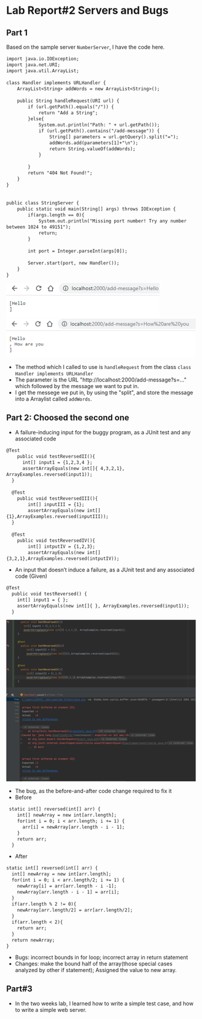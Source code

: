 # Lab Report#2 Servers and Bugs

## Part 1
Based on the sample server `NumberServer`, I have the code here.
```
import java.io.IOException;
import java.net.URI;
import java.util.ArrayList;

class Handler implements URLHandler {
    ArrayList<String> addWords = new ArrayList<String>();

    public String handleRequest(URI url) {
        if (url.getPath().equals("/")) {
            return "Add a String";
        }else{
            System.out.println("Path: " + url.getPath());
            if (url.getPath().contains("/add-message")) {
                String[] parameters = url.getQuery().split("=");
                addWords.add(parameters[1]+"\n");
                return String.valueOf(addWords);
            }

        }
        return "404 Not Found!";
    }
}


public class StringServer {
    public static void main(String[] args) throws IOException {
        if(args.length == 0){
            System.out.println("Missing port number! Try any number between 1024 to 49151");
            return;
        }

        int port = Integer.parseInt(args[0]);

        Server.start(port, new Handler());
    }
}
```
![addHello](https://raw.githubusercontent.com/GraceZ08/cse15l-lab-reports/main/lab2/addHello.png)
![addHowAreYou](https://raw.githubusercontent.com/GraceZ08/cse15l-lab-reports/main/lab2/addHowAreYou.png)
- The method which I called to use is `handleRequest` from the class `class Handler implements URLHandler`
- The parameter is the URL "http://localhost:2000/add-message?s=..." which followed by the message we want to put in.
- I get the messege we put in, by using the "split", and store the message into a Arraylist called `addWords`.
## Part 2: Choosed the second one
- A failure-inducing input for the buggy program, as a JUnit test and any associated code
```
@Test
    public void testReversedII(){
      int[] input1 = {1,2,3,4 };
      assertArrayEquals(new int[]{ 4,3,2,1}, ArrayExamples.reversed(input1));
  }

  @Test
    public void testReversedIII(){
        int[] inputIII = {1};
        assertArrayEquals(new int[]{1},ArrayExamples.reversed(inputIII));
  }

  @Test
    public void testReversedIV(){
        int[] intputIV = {1,2,3};
        assertArrayEquals(new int[]{3,2,1},ArrayExamples.reversed(intputIV));
```
- An input that doesn’t induce a failure, as a JUnit test and any associated code (Given)
```
@Test
  public void testReversed() {
    int[] input1 = { };
    assertArrayEquals(new int[]{ }, ArrayExamples.reversed(input1));
  }
```
![Bug](https://raw.githubusercontent.com/GraceZ08/cse15l-lab-reports/main/lab2/Bug.png)
- The bug, as the before-and-after code change required to fix it
- Before
```
 static int[] reversed(int[] arr) {
    int[] newArray = new int[arr.length];
    for(int i = 0; i < arr.length; i += 1) {
      arr[i] = newArray[arr.length - i - 1];
    }
    return arr;
  }
  ```
  - After
  ```
  static int[] reversed(int[] arr) {
    int[] newArray = new int[arr.length];
    for(int i = 0; i < arr.length/2; i += 1) {
      newArray[i] = arr[arr.length - i -1];
      newArray[arr.length - i - 1] = arr[i];
    }
    if(arr.length % 2 != 0){
      newArray[arr.length/2] = arr[arr.length/2];
    }
    if(arr.length < 2){
      return arr;
    }
    return newArray;
  }
  ```
  - Bugs: incorrect bounds in for loop; incorrect array in return statement
  - Changes: make the bound half of the array(those special cases analyzed by other if statement); Assigned the value to new array.
  
  ## Part#3
  - In the two weeks lab, I learned how to write a simple test case, and how to write a simple web server.

